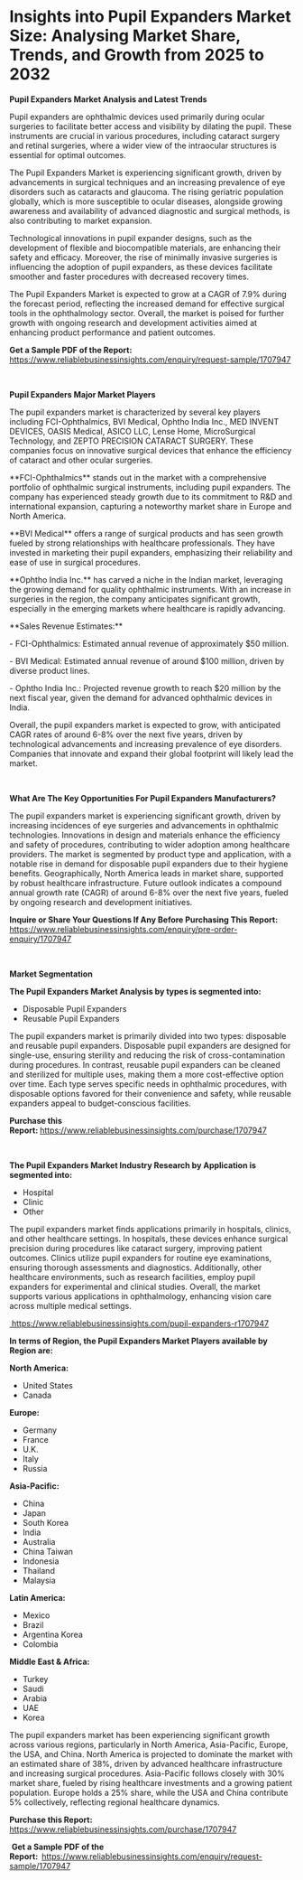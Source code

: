 <p><h1>Insights into Pupil Expanders Market Size: Analysing Market Share, Trends, and Growth from 2025 to 2032</h1></p><p><strong>Pupil Expanders Market Analysis and Latest Trends</strong></p>
<p><p>Pupil expanders are ophthalmic devices used primarily during ocular surgeries to facilitate better access and visibility by dilating the pupil. These instruments are crucial in various procedures, including cataract surgery and retinal surgeries, where a wider view of the intraocular structures is essential for optimal outcomes.</p><p>The Pupil Expanders Market is experiencing significant growth, driven by advancements in surgical techniques and an increasing prevalence of eye disorders such as cataracts and glaucoma. The rising geriatric population globally, which is more susceptible to ocular diseases, alongside growing awareness and availability of advanced diagnostic and surgical methods, is also contributing to market expansion. </p><p>Technological innovations in pupil expander designs, such as the development of flexible and biocompatible materials, are enhancing their safety and efficacy. Moreover, the rise of minimally invasive surgeries is influencing the adoption of pupil expanders, as these devices facilitate smoother and faster procedures with decreased recovery times.</p><p>The Pupil Expanders Market is expected to grow at a CAGR of 7.9% during the forecast period, reflecting the increased demand for effective surgical tools in the ophthalmology sector. Overall, the market is poised for further growth with ongoing research and development activities aimed at enhancing product performance and patient outcomes.</p></p>
<p><strong>Get a Sample PDF of the Report:&nbsp;</strong> <a href="https://www.reliablebusinessinsights.com/enquiry/request-sample/1707947?utm_campaign=2306&utm_medium=2&utm_source=Github&utm_content=ia&utm_term=13042025&utm_id=pupil-expanders">https://www.reliablebusinessinsights.com/enquiry/request-sample/1707947</a></p>
<p>&nbsp;</p>
<p><strong>Pupil Expanders Major Market Players</strong></p>
<p><p>The pupil expanders market is characterized by several key players including FCI-Ophthalmics, BVI Medical, Ophtho India Inc., MED INVENT DEVICES, OASIS Medical, ASICO LLC, Lense Home, MicroSurgical Technology, and ZEPTO PRECISION CATARACT SURGERY. These companies focus on innovative surgical devices that enhance the efficiency of cataract and other ocular surgeries.</p><p>**FCI-Ophthalmics** stands out in the market with a comprehensive portfolio of ophthalmic surgical instruments, including pupil expanders. The company has experienced steady growth due to its commitment to R&D and international expansion, capturing a noteworthy market share in Europe and North America.</p><p>**BVI Medical** offers a range of surgical products and has seen growth fueled by strong relationships with healthcare professionals. They have invested in marketing their pupil expanders, emphasizing their reliability and ease of use in surgical procedures.</p><p>**Ophtho India Inc.** has carved a niche in the Indian market, leveraging the growing demand for quality ophthalmic instruments. With an increase in surgeries in the region, the company anticipates significant growth, especially in the emerging markets where healthcare is rapidly advancing.</p><p>**Sales Revenue Estimates:**</p><p>- FCI-Ophthalmics: Estimated annual revenue of approximately $50 million.</p><p>- BVI Medical: Estimated annual revenue of around $100 million, driven by diverse product lines.</p><p>- Ophtho India Inc.: Projected revenue growth to reach $20 million by the next fiscal year, given the demand for advanced ophthalmic devices in India.</p><p>Overall, the pupil expanders market is expected to grow, with anticipated CAGR rates of around 6-8% over the next five years, driven by technological advancements and increasing prevalence of eye disorders. Companies that innovate and expand their global footprint will likely lead the market.</p></p>
<p>&nbsp;</p>
<p><strong>What Are The Key Opportunities For Pupil Expanders Manufacturers?</strong></p>
<p><p>The pupil expanders market is experiencing significant growth, driven by increasing incidences of eye surgeries and advancements in ophthalmic technologies. Innovations in design and materials enhance the efficiency and safety of procedures, contributing to wider adoption among healthcare providers. The market is segmented by product type and application, with a notable rise in demand for disposable pupil expanders due to their hygiene benefits. Geographically, North America leads in market share, supported by robust healthcare infrastructure. Future outlook indicates a compound annual growth rate (CAGR) of around 6-8% over the next five years, fueled by ongoing research and development initiatives.</p></p>
<p><strong>Inquire or Share Your Questions If Any Before Purchasing This Report:</strong> <a href="https://www.reliablebusinessinsights.com/enquiry/pre-order-enquiry/1707947?utm_campaign=2306&utm_medium=2&utm_source=Github&utm_content=ia&utm_term=13042025&utm_id=pupil-expanders">https://www.reliablebusinessinsights.com/enquiry/pre-order-enquiry/1707947</a></p>
<p>&nbsp;</p>
<p><strong>Market Segmentation</strong></p>
<p><strong>The Pupil Expanders Market Analysis by types is segmented into:</strong></p>
<p><ul><li>Disposable Pupil Expanders</li><li>Reusable Pupil Expanders</li></ul></p>
<p><p>The pupil expanders market is primarily divided into two types: disposable and reusable pupil expanders. Disposable pupil expanders are designed for single-use, ensuring sterility and reducing the risk of cross-contamination during procedures. In contrast, reusable pupil expanders can be cleaned and sterilized for multiple uses, making them a more cost-effective option over time. Each type serves specific needs in ophthalmic procedures, with disposable options favored for their convenience and safety, while reusable expanders appeal to budget-conscious facilities.</p></p>
<p><strong>Purchase this Report:&nbsp;</strong><a href="https://www.reliablebusinessinsights.com/purchase/1707947?utm_campaign=2306&utm_medium=2&utm_source=Github&utm_content=ia&utm_term=13042025&utm_id=pupil-expanders">https://www.reliablebusinessinsights.com/purchase/1707947</a></p>
<p>&nbsp;</p>
<p><strong>The Pupil Expanders Market Industry Research by Application is segmented into:</strong></p>
<p><ul><li>Hospital</li><li>Clinic</li><li>Other</li></ul></p>
<p><p>The pupil expanders market finds applications primarily in hospitals, clinics, and other healthcare settings. In hospitals, these devices enhance surgical precision during procedures like cataract surgery, improving patient outcomes. Clinics utilize pupil expanders for routine eye examinations, ensuring thorough assessments and diagnostics. Additionally, other healthcare environments, such as research facilities, employ pupil expanders for experimental and clinical studies. Overall, the market supports various applications in ophthalmology, enhancing vision care across multiple medical settings.</p></p>
<p><a href="https://www.reliablebusinessinsights.com/pupil-expanders-r1707947?utm_campaign=2306&utm_medium=2&utm_source=Github&utm_content=ia&utm_term=13042025&utm_id=pupil-expanders">&nbsp;https://www.reliablebusinessinsights.com/pupil-expanders-r1707947</a></p>
<p><strong>In terms of Region, the Pupil Expanders Market Players available by Region are:</strong></p>
<p>
    <p> <strong> North America: </strong>
        <ul>
            <li>United States</li>
            <li>Canada</li>
        </ul>
        </p> 
    <p> <strong> Europe: </strong>
        <ul>
            <li>Germany</li>
            <li>France</li>
            <li>U.K.</li>
            <li>Italy</li>
            <li>Russia</li>
        </ul>
        </p> 
    <p> <strong> Asia-Pacific: </strong>
        <ul>
            <li>China</li>
            <li>Japan</li>
            <li>South Korea</li>
            <li>India</li>
            <li>Australia</li>
            <li>China Taiwan</li>
            <li>Indonesia</li>
            <li>Thailand</li>
            <li>Malaysia</li>
        </ul>
        </p> 
    <p> <strong> Latin America: </strong>
        <ul>
            <li>Mexico</li>
            <li>Brazil</li>
            <li>Argentina Korea</li>
            <li>Colombia</li>
        </ul>
        </p> 
    <p> <strong> Middle East & Africa: </strong>
        <ul>
            <li>Turkey</li>
            <li>Saudi</li>
            <li>Arabia</li>
            <li>UAE</li>
            <li>Korea</li>
        </ul>
    </p>
    </p>
<p><p>The pupil expanders market has been experiencing significant growth across various regions, particularly in North America, Asia-Pacific, Europe, the USA, and China. North America is projected to dominate the market with an estimated share of 38%, driven by advanced healthcare infrastructure and increasing surgical procedures. Asia-Pacific follows closely with 30% market share, fueled by rising healthcare investments and a growing patient population. Europe holds a 25% share, while the USA and China contribute 5% collectively, reflecting regional healthcare dynamics.</p></p>
<p><strong>Purchase this Report: </strong><a href="https://www.reliablebusinessinsights.com/purchase/1707947?utm_campaign=2306&utm_medium=2&utm_source=Github&utm_content=ia&utm_term=13042025&utm_id=pupil-expanders">https://www.reliablebusinessinsights.com/purchase/1707947</a></p>
<p>&nbsp;<strong>Get a Sample PDF of the Report:&nbsp;&nbsp;</strong><a href="https://www.reliablebusinessinsights.com/enquiry/request-sample/1707947?utm_campaign=2306&utm_medium=2&utm_source=Github&utm_content=ia&utm_term=13042025&utm_id=pupil-expanders">https://www.reliablebusinessinsights.com/enquiry/request-sample/1707947</a></p>
<p><strong></strong></p>
<p><p></p><p></p><p></p></p>